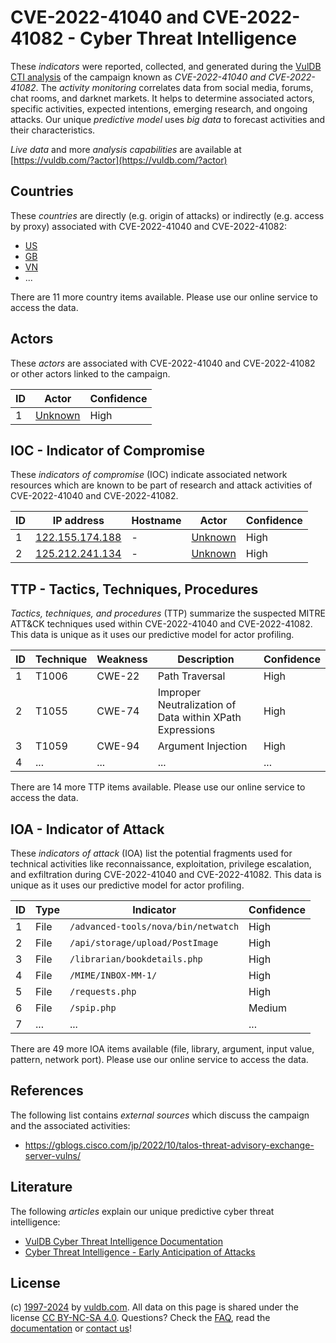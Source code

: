 # CVE-2022-41040 and CVE-2022-41082 - Cyber Threat Intelligence

These _indicators_ were reported, collected, and generated during the [VulDB CTI analysis](https://vuldb.com/?kb.cti) of the campaign known as _CVE-2022-41040 and CVE-2022-41082_. The _activity monitoring_ correlates data from social media, forums, chat rooms, and darknet markets. It helps to determine associated actors, specific activities, expected intentions, emerging research, and ongoing attacks. Our unique _predictive model_ uses _big data_ to forecast activities and their characteristics.

_Live data_ and more _analysis capabilities_ are available at [https://vuldb.com/?actor](https://vuldb.com/?actor)

## Countries

These _countries_ are directly (e.g. origin of attacks) or indirectly (e.g. access by proxy) associated with CVE-2022-41040 and CVE-2022-41082:

* [US](https://vuldb.com/?country.us)
* [GB](https://vuldb.com/?country.gb)
* [VN](https://vuldb.com/?country.vn)
* ...

There are 11 more country items available. Please use our online service to access the data.

## Actors

These _actors_ are associated with CVE-2022-41040 and CVE-2022-41082 or other actors linked to the campaign.

ID | Actor | Confidence
-- | ----- | ----------
1 | [Unknown](https://vuldb.com/?actor.unknown) | High

## IOC - Indicator of Compromise

These _indicators of compromise_ (IOC) indicate associated network resources which are known to be part of research and attack activities of CVE-2022-41040 and CVE-2022-41082.

ID | IP address | Hostname | Actor | Confidence
-- | ---------- | -------- | ----- | ----------
1 | [122.155.174.188](https://vuldb.com/?ip.122.155.174.188) | - | [Unknown](https://vuldb.com/?actor.unknown) | High
2 | [125.212.241.134](https://vuldb.com/?ip.125.212.241.134) | - | [Unknown](https://vuldb.com/?actor.unknown) | High

## TTP - Tactics, Techniques, Procedures

_Tactics, techniques, and procedures_ (TTP) summarize the suspected MITRE ATT&CK techniques used within CVE-2022-41040 and CVE-2022-41082. This data is unique as it uses our predictive model for actor profiling.

ID | Technique | Weakness | Description | Confidence
-- | --------- | -------- | ----------- | ----------
1 | T1006 | CWE-22 | Path Traversal | High
2 | T1055 | CWE-74 | Improper Neutralization of Data within XPath Expressions | High
3 | T1059 | CWE-94 | Argument Injection | High
4 | ... | ... | ... | ...

There are 14 more TTP items available. Please use our online service to access the data.

## IOA - Indicator of Attack

These _indicators of attack_ (IOA) list the potential fragments used for technical activities like reconnaissance, exploitation, privilege escalation, and exfiltration during CVE-2022-41040 and CVE-2022-41082. This data is unique as it uses our predictive model for actor profiling.

ID | Type | Indicator | Confidence
-- | ---- | --------- | ----------
1 | File | `/advanced-tools/nova/bin/netwatch` | High
2 | File | `/api/storage/upload/PostImage` | High
3 | File | `/librarian/bookdetails.php` | High
4 | File | `/MIME/INBOX-MM-1/` | High
5 | File | `/requests.php` | High
6 | File | `/spip.php` | Medium
7 | ... | ... | ...

There are 49 more IOA items available (file, library, argument, input value, pattern, network port). Please use our online service to access the data.

## References

The following list contains _external sources_ which discuss the campaign and the associated activities:

* https://gblogs.cisco.com/jp/2022/10/talos-threat-advisory-exchange-server-vulns/

## Literature

The following _articles_ explain our unique predictive cyber threat intelligence:

* [VulDB Cyber Threat Intelligence Documentation](https://vuldb.com/?kb.cti)
* [Cyber Threat Intelligence - Early Anticipation of Attacks](https://www.scip.ch/en/?labs.20201022)

## License

(c) [1997-2024](https://vuldb.com/?kb.changelog) by [vuldb.com](https://vuldb.com/?kb.about). All data on this page is shared under the license [CC BY-NC-SA 4.0](https://creativecommons.org/licenses/by-nc-sa/4.0/). Questions? Check the [FAQ](https://vuldb.com/?kb.faq), read the [documentation](https://vuldb.com/?kb) or [contact us](https://vuldb.com/?contact)!
